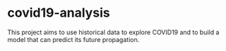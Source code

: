 # covid19-analysis
This project aims to use historical data to explore COVID19 and to build a model that can predict its future propagation.
